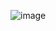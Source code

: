 ![image](https://github.com/ilayc11/Personal-Projects/assets/77060249/415edd8b-d366-45e3-ad5f-b45438c990f2)
